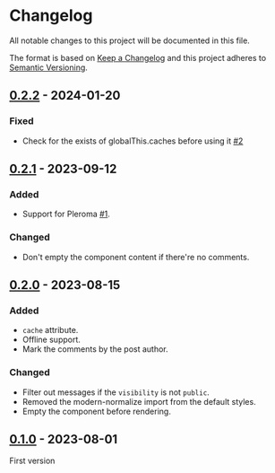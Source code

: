 # Changelog
All notable changes to this project will be documented in this file.

The format is based on [Keep a Changelog](http://keepachangelog.com/) and this
project adheres to [Semantic Versioning](http://semver.org/).

## [0.2.2] - 2024-01-20
### Fixed
- Check for the exists of globalThis.caches before using it [#2]

## [0.2.1] - 2023-09-12
### Added
- Support for Pleroma [#1].

### Changed
- Don't empty the component content if there're no comments.

## [0.2.0] - 2023-08-15
### Added
- `cache` attribute.
- Offline support.
- Mark the comments by the post author.

### Changed
- Filter out messages if the `visibility` is not `public`.
- Removed the modern-normalize import from the default styles.
- Empty the component before rendering.

## [0.1.0] - 2023-08-01
First version

[#1]: https://github.com/oom-components/mastodon-comments/issues/1
[#2]: https://github.com/oom-components/mastodon-comments/issues/2

[0.2.2]: https://github.com/oom-components/mastodon-comments/compare/v0.2.1...v0.2.2
[0.2.1]: https://github.com/oom-components/mastodon-comments/compare/v0.2.0...v0.2.1
[0.2.0]: https://github.com/oom-components/mastodon-comments/compare/v0.1.0...v0.2.0
[0.1.0]: https://github.com/oom-components/mastodon-comments/releases/tag/v0.1.0

